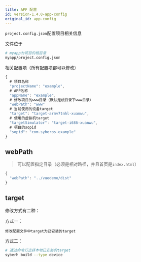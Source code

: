 ```yaml
---
title: APP 配置
id: version-1.4.0-app-config
original_id: app-config
---
```


`project.config.json`配置项目相关信息

文件位于
```bash
# myapp为项目的根目录
myapp/project.config.json
```

相关配置项（所有配置项都可以修改）
```javascript
{
  # 项目名称
  "projectName": "example",
  # APP名称
  "appName": "example",
  # 修改项目的www目录（默认是根目录下www目录）
  "webPath": "www"
  # 当前使用的设备target
  "target": "target-armv7tnhl-xuanwu",
  # 使用的虚拟机target
  "targetSimulator": "target-i686-xuanwu",
  # 项目的sopid
  "sopid": "com.syberos.example"
}
```

## webPath

> 可以配置指定目录（必须是相对路径，并且首页是`index.html`）

```javascript
{
  "webPath": "../vuedemo/dist"
}
```

## target

修改方式有二种：

方式一： 

    修改配置文件中target为已安装的target

方式二： 
```bash
# 通过命令行选择本地已安装的target
syberh build --type device 
```
